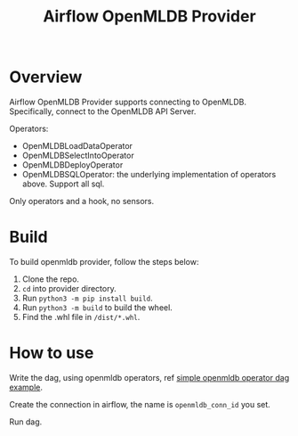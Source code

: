 <h1 align="center">
  Airflow OpenMLDB Provider
</h1>

<br/>

# Overview

Airflow OpenMLDB Provider supports connecting to OpenMLDB. Specifically, connect to the OpenMLDB API Server.

Operators:
- OpenMLDBLoadDataOperator
- OpenMLDBSelectIntoOperator
- OpenMLDBDeployOperator
- OpenMLDBSQLOperator: the underlying implementation of operators above. Support all sql.

Only operators and a hook, no sensors.

# Build

To build openmldb provider, follow the steps below:

1. Clone the repo.
2. `cd` into provider directory.
3. Run `python3 -m pip install build`.
4. Run `python3 -m build` to build the wheel.
5. Find the .whl file in `/dist/*.whl`.

# How to use

Write the dag, using openmldb operators, ref [simple openmldb operator dag example](openmldb_provider/example_dags/example_openmldb.py).

Create the connection in airflow, the name is `openmldb_conn_id` you set. 

Run dag.
